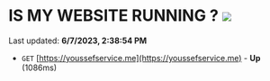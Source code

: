 # IS MY WEBSITE RUNNING ? [![](https://img.shields.io/static/v1?label=Sponsor&message=%E2%9D%A4&logo=GitHub&color=%23fe8e86)](https://github.com/sponsors/<username>)

Last updated: **6/7/2023, 2:38:54 PM**

- `GET` [https://youssefservice.me](https://youssefservice.me) - **Up** (1086ms)
